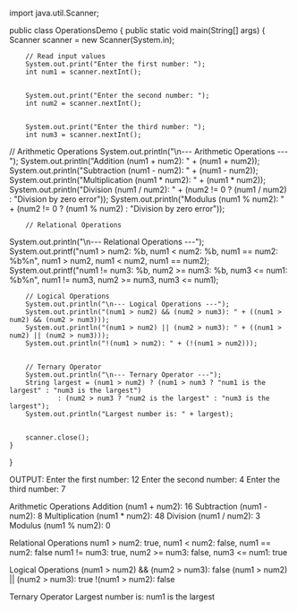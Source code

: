 import java.util.Scanner;


public class OperationsDemo {
    public static void main(String[] args) {
        Scanner scanner = new Scanner(System.in);


        // Read input values
        System.out.print("Enter the first number: ");
        int num1 = scanner.nextInt();


        System.out.print("Enter the second number: ");
        int num2 = scanner.nextInt();


        System.out.print("Enter the third number: ");
        int num3 = scanner.nextInt();

 // Arithmetic Operations
        System.out.println("\n--- Arithmetic Operations ---");
        System.out.println("Addition (num1 + num2): " + (num1 + num2));
        System.out.println("Subtraction (num1 - num2): " + (num1 - num2));
        System.out.println("Multiplication (num1 * num2): " + (num1 * num2));
        System.out.println("Division (num1 / num2): " + (num2 != 0 ? (num1 / num2) : "Division by zero error"));
        System.out.println("Modulus (num1 % num2): " + (num2 != 0 ? (num1 % num2) : "Division by zero error"));


        
        // Relational Operations
System.out.println("\n--- Relational Operations ---");
System.out.printf("num1 > num2: %b, num1 < num2: %b, num1 == num2: %b%n", 
                  num1 > num2, num1 < num2, num1 == num2);
System.out.printf("num1 != num3: %b, num2 >= num3: %b, num3 <= num1: %b%n", 
                  num1 != num3, num2 >= num3, num3 <= num1);


        // Logical Operations
        System.out.println("\n--- Logical Operations ---");
        System.out.println("(num1 > num2) && (num2 > num3): " + ((num1 > num2) && (num2 > num3)));
        System.out.println("(num1 > num2) || (num2 > num3): " + ((num1 > num2) || (num2 > num3)));
        System.out.println("!(num1 > num2): " + (!(num1 > num2)));


        // Ternary Operator
        System.out.println("\n--- Ternary Operator ---");
        String largest = (num1 > num2) ? (num1 > num3 ? "num1 is the largest" : "num3 is the largest")
                : (num2 > num3 ? "num2 is the largest" : "num3 is the largest");
        System.out.println("Largest number is: " + largest);


        scanner.close();
    }
}


OUTPUT:
Enter the first number: 12
Enter the second number: 4
Enter the third number: 7


Arithmetic Operations 
Addition (num1 + num2): 16
Subtraction (num1 - num2): 8
Multiplication (num1 * num2): 48
Division (num1 / num2): 3
Modulus (num1 % num2): 0


 Relational Operations
num1 > num2: true, num1 < num2: false, num1 == num2: false
num1 != num3: true, num2 >= num3: false, num3 <= num1: true


Logical Operations 
(num1 > num2) && (num2 > num3): false
(num1 > num2) || (num2 > num3): true
!(num1 > num2): false


Ternary Operator
Largest number is: num1 is the largest



